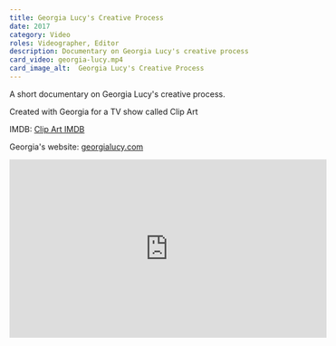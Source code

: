 ```yaml
---
title: Georgia Lucy's Creative Process
date: 2017
category: Video
roles: Videographer, Editor
description: Documentary on Georgia Lucy's creative process
card_video: georgia-lucy.mp4 
card_image_alt:  Georgia Lucy's Creative Process
---
```



A short documentary on Georgia Lucy's creative process.

Created with Georgia for a TV show called Clip Art 


IMDB:
<a href="https://www.imdb.com/title/tt7932746/" target="_blank">Clip Art IMDB</a>

Georgia's website:
<a href="https://georgialucy.com/" target="_blank">georgialucy.com</a>

<iframe width="560" height="315" src="https://www.youtube.com/embed/AYtsgML3J3o?si=28NdV-t73xu98_Q4" title="YouTube video player" frameborder="0" allow="accelerometer; autoplay; clipboard-write; encrypted-media; gyroscope; picture-in-picture; web-share" referrerpolicy="strict-origin-when-cross-origin" allowfullscreen></iframe>